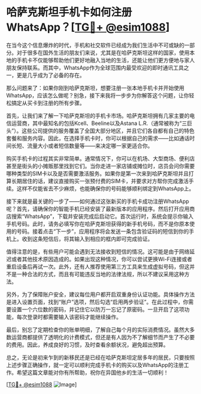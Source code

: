 # 哈萨克斯坦手机卡如何注册WhatsApp？[[TG💪+ @esim1088](https://t.me/s/esim1088)]

在当今这个信息爆炸的时代，手机和社交软件已经成为我们生活中不可或缺的一部分。对于很多在国外生活的朋友们来说，尤其是在哈萨克斯坦这样的国家，使用本地的手机卡不仅能够帮助他们更好地融入当地的生活，还能让他们更方便地与家人朋友保持联系。而其中，WhatsApp作为全球范围内最受欢迎的即时通讯工具之一，更是几乎成为了必备的存在。

那么问题来了：如果你刚到哈萨克斯坦，想要注册一张本地手机卡并开始使用WhatsApp，应该怎么做呢？别急，接下来我将一步步为你解答这个问题，让你轻松搞定从买卡到注册的所有步骤。

首先，让我们来了解一下哈萨克斯坦的手机卡市场。哈萨克斯坦拥有几家主要的电信运营商，其中最知名的包括Kcell、Beeline以及Astana L.R.（通常被称为“三巨头”）。这些公司提供的服务覆盖了全国大部分地区，并且它们各自都有自己的特色套餐和服务内容。因此，在选择手机卡时，你可以根据自己的需求——比如通话时间长短、流量大小或者短信数量等——来决定哪一家更适合你。

购买手机卡的过程其实非常简单。通常情况下，你可以在机场、大型商场、便利店甚至是街头的小摊贩那里找到它们。当你走进一家店铺或摊位时，店员会问你需要哪种类型的SIM卡以及是否需要激活服务。如果你是第一次来到哈萨克斯坦并且打算长期居住的话，建议直接购买一张预付费的SIM卡，并要求对方帮你完成激活手续。这样不仅能省去不少麻烦，也能确保你的号码能够顺利绑定到WhatsApp上。

接下来就是最关键的一步了——如何通过这张新买的手机卡成功注册WhatsApp呢？首先，请确保你的智能手机已经安装了最新版本的应用程序。然后打开应用商店搜索“WhatsApp”，下载并安装完成后启动它。首次运行时，系统会提示你输入手机号码。此时，请务必填写你在哈萨克斯坦获得的新手机号码，而不是你原本使用的号码。接着点击“下一步”，应用程序将会发送一条包含验证码的短信到你的手机上。收到这条短信后，将其输入到相应的框内即可完成验证。

值得注意的是，有些用户可能会遇到无法接收到短信的情况。这可能是由于网络延迟或者其他技术原因造成的。如果出现这种情况，你可以尝试更换Wi-Fi连接或者重启设备后再试一次。此外，还有人推荐使用第三方工具来生成虚拟号码，但这并不是一种合法的方式，而且有可能违反当地的法律法规，所以不建议采用这种方法。

另外，为了保障账户安全，建议每位用户都开启双重身份认证功能。具体操作方法是进入设置页面，找到“账户”选项，然后勾选“启用两步验证”。在此过程中，你需要设置一个六位数的密码，并记住它以防万一忘记了原密码。一旦开启了这项功能，每次登录时都需要输入该密码才能继续操作。

最后，别忘了定期检查你的账单明细，了解自己每个月的实际消费情况。虽然大多数运营商都提供了透明化的计费模式，但还是有人因为不了解细节而产生了不必要的费用。因此，养成良好的习惯，及时查看余额状况，避免超出预算。

总之，无论是初来乍到的新移民还是已经在哈萨克斯坦定居多年的居民，只要按照上述步骤正确操作，就一定可以顺利完成手机卡的购买以及WhatsApp的注册工作。希望这篇文章能对你有所帮助，祝你在异国他乡的生活一切顺利！

[[TG💪+ @esim1088](https://t.me/s/esim1088) ![Image](https://i.postimg.cc/4NQfJmqS/Snipaste-2025-05-13-00-14-12.png)]